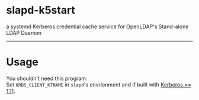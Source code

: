 # slapd-k5start
a systemd Kerberos credential cache service for OpenLDAP's Stand-alone LDAP Daemon

---
# Usage
You shouldn't need this program.  
Set `KRB5_CLIENT_KTNAME` in `slapd`'s envrionment and if built with [Kerberos >= 1.11](https://web.mit.edu/kerberos/krb5-1.11/).
